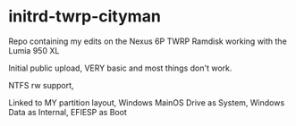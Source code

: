 # initrd-twrp-cityman
Repo containing my edits on the Nexus 6P TWRP Ramdisk working with the Lumia 950 XL



Initial public upload, VERY basic and most things don't work.

NTFS rw support,

Linked to MY partition layout, Windows MainOS Drive as System, Windows Data as Internal, EFIESP as Boot